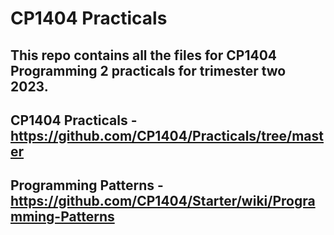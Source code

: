 # CP1404 Practicals
## This repo contains all the files for CP1404 Programming 2 practicals for trimester two 2023.
## CP1404 Practicals - https://github.com/CP1404/Practicals/tree/master
## Programming Patterns - https://github.com/CP1404/Starter/wiki/Programming-Patterns